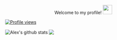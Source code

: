 <p align="center">
Welcome to my profile! <img src="https://raw.githubusercontent.com/MartinHeinz/MartinHeinz/master/wave.gif" width="30px">
</p>

[![Profile views](https://gpvc.arturio.dev/alexwholland)](https://github.com/alexwholland)


<p allight="center">
   <img align="center" src="https://github-readme-stats.vercel.app/api?username=alexwholland&show_icons=true&theme=radical&hide=prs,contribs&hide_border=true" alt="Alex's github stats"/>
 <img align="center" src="https://github-readme-stats.vercel.app/api/top-langs/?username=alexwholland&theme=radical&hide_langs_below=1&layout=compact&hide_border=true" />
  </p>
